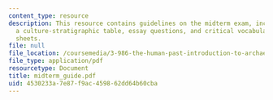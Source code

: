 ```yaml
---
content_type: resource
description: This resource contains guidelines on the midterm exam, including identifications,
  a culture-stratigraphic table, essay questions, and critical vocabulary and handout
  sheets.
file: null
file_location: /coursemedia/3-986-the-human-past-introduction-to-archaeology-fall-2006/4530233a7e87f9ac459862dd64b60cba_midterm_guide.pdf
file_type: application/pdf
resourcetype: Document
title: midterm_guide.pdf
uid: 4530233a-7e87-f9ac-4598-62dd64b60cba
---
```

